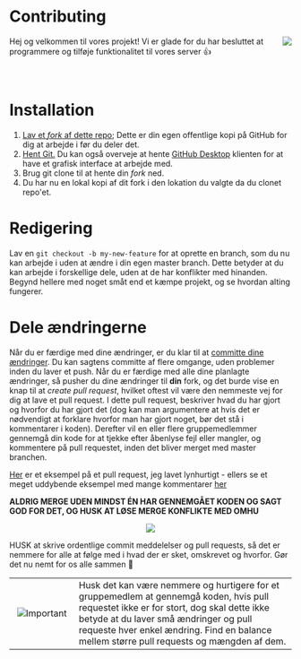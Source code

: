 # Contributing 

<img align="right" src="http://i.imgur.com/k8NZMmV.gif">

Hej og velkommen til vores projekt! Vi er glade for du har besluttet at programmere og tilføje funktionalitet til vores server :+1: 
<br /> <br /> <br /> 

# Installation

1. [Lav et *fork* af dette repo](https://help.github.com/articles/fork-a-repo/); Dette er din egen offentlige kopi på GitHub for dig at arbejde i før du deler det. 
2. [Hent Git.](https://git-scm.com/) Du kan også overveje at hente [GitHub Desktop](https://desktop.github.com/) klienten for at have et grafisk interface at arbejde med.
3. Brug git clone til at hente din *fork* ned. 
4. Du har nu en lokal kopi af dit fork i den lokation du valgte da du clonet repo'et. 


# Redigering

Lav en `git checkout -b my-new-feature` for at oprette en branch, som du nu kan arbejde i uden at ændre i din egen master branch. Dette betyder at du kan arbejde i forskellige dele, uden at de har konflikter med hinanden. Begynd hellere med noget småt end et kæmpe projekt, og se hvordan alting fungerer. 

# Dele ændringerne

Når du er færdige med dine ændringer, er du klar til at [committe dine ændringer](http://dont-be-afraid-to-commit.readthedocs.io/en/latest/git/commandlinegit.html). Du kan sagtens committe af flere omgange, uden problemer inden du laver et push. Når du er færdige med alle dine planlagte ændringer, så pusher du dine ændringer til **din** fork, og det burde vise en knap til at *create pull request*, hvilket oftest vil være den nemmeste vej for dig at lave et pull request. I dette pull request, beskriver hvad du har gjort og hvorfor du har gjort det (dog kan man argumentere at hvis det er nødvendigt at forklare hvorfor man har gjort noget, bør det stå i kommentarer i koden). Derefter vil en eller flere gruppemedlemmer gennemgå din kode for at tjekke efter åbenlyse fejl eller mangler, og kommentere på pull requestet, inden det bliver merget med master branchen. 


[Her](https://github.com/Distribuerede-Systemer-2017/STFU/pull/21) er et eksempel på et pull request, jeg lavet lynhurtigt - ellers se et meget uddybende eksempel med mange kommentarer [her](https://github.com/WoWAnalyzer/WoWAnalyzer/pull/468)


**ALDRIG MERGE UDEN MINDST ÉN HAR GENNEMGÅET KODEN OG SAGT GOD FOR DET, OG HUSK AT LØSE MERGE KONFLIKTE MED OMHU** 

<p align="center">
   <img src="https://media.giphy.com/media/111ebonMs90YLu/giphy.gif">
</p>

HUSK at skrive ordentlige commit meddelelser og pull requests, så det er nemmere for alle at følge med i hvad der er sket, omskrevet og hvorfor. Gør det nu nemt for os alle sammen :pray: 

<table align="center">
  <tr>
    <td align="center" width="100"><img src="https://cdn1.iconfinder.com/data/icons/CrystalClear/48x48/apps/important.png" alt="Important"></td>
    <td>Husk det kan være nemmere og hurtigere for et gruppemedlem at gennemgå koden, hvis pull requestet ikke er for stort, dog skal dette ikke betyde at du laver små ændringer og pull requeste hver enkel ændring. Find en balance mellem større pull requests og mængden af dem.</td>
  </tr>
</table>

